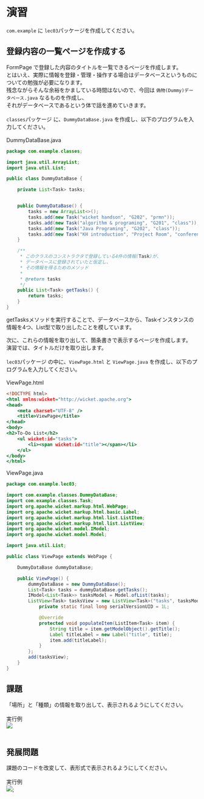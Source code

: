 # 演習
`com.example` に `lec03`パッケージを作成してください。
## 登録内容の一覧ページを作成する
FormPage で登録した内容のタイトルを一覧できるページを作成します。<br>
とはいえ、実際に情報を登録・管理・操作する場合はデータベースというものについての勉強が必要になります。<br>
残念ながらそんな余裕をかましている時間はないので、今回は `偽物(Dummy)データベース.java` なるものを作成し、<br>
それがデータベースであるという体で話を進めていきます。<br>
<br>
`classes`パッケージ に、`DummyDataBase.java` を作成し、以下のプログラムを入力してください。<br>
<br>
DummyDataBase.java
```java:DummyDataBase.java
package com.example.classes;

import java.util.ArrayList;
import java.util.List;

public class DummyDataBase {

    private List<Task> tasks;


    public DummyDataBase() {
        tasks = new ArrayList<>();
        tasks.add(new Task("wicket handson", "G202", "prmn"));
        tasks.add(new Task("algorithm & programing", "G201", "class"));
        tasks.add(new Task("Java Programing", "G202", "class"));
        tasks.add(new Task("KH introduction", "Project Room", "conference"));
    }

    /**
     * このクラスのコンストラクタで登録している4件の情報(Task)が、
     * データベースに登録されていたと仮定し、
     * その情報を得るためのメソッド
     *
     * @return tasks
     */
    public List<Task> getTasks() {
        return tasks;
    }
}
```

getTasksメソッドを実行することで、データベースから、Taskインスタンスの情報を4つ、List型で取り出したことを模しています。

次に、これらの情報を取り出して、箇条書きで表示するページを作成します。<br>
演習では、タイトルだけを取り出します。<br>
<br>
`lec03`パッケージ の中に、`ViewPage.html` と `ViewPage.java` を作成し、以下のプログラムを入力してください。<br>
<br>
ViewPage.html
```html:ViewPage.html
<!DOCTYPE html>
<html xmlns:wicket="http://wicket.apache.org">
<head>
    <meta charset="UTF-8" />
    <title>ViewPage</title>
</head>
<body>
<h2>To-Do List</h2>
    <ul wicket:id="tasks">
        <li><span wicket:id="title"></span></li>
    </ul>
</body>
</html>
```
ViewPage.java
```java:ViewPage.java
package com.example.lec03;

import com.example.classes.DummyDataBase;
import com.example.classes.Task;
import org.apache.wicket.markup.html.WebPage;
import org.apache.wicket.markup.html.basic.Label;
import org.apache.wicket.markup.html.list.ListItem;
import org.apache.wicket.markup.html.list.ListView;
import org.apache.wicket.model.IModel;
import org.apache.wicket.model.Model;

import java.util.List;

public class ViewPage extends WebPage {

    DummyDataBase dummyDataBase;

    public ViewPage() {
        dummyDataBase = new DummyDataBase();
        List<Task> tasks = dummyDataBase.getTasks();
        IModel<List<Task>> tasksModel = Model.ofList(tasks);
        ListView<Task> tasksView = new ListView<Task>("tasks", tasksModel) {
            private static final long serialVersionUID = 1L;

            @Override
            protected void populateItem(ListItem<Task> item) {
                String title = item.getModelObject().getTitle();
                Label titleLabel = new Label("title", title);
                item.add(titleLabel);
            }
        };
        add(tasksView);
    }
}
```

## 課題
「場所」と「種類」の情報を取り出して、表示されるようにしてください。<br>
<br>
実行例<br>
![](https://i.imgur.com/w1tNme3.png)<br>
<br>
## 発展問題
課題のコードを改変して、表形式で表示されるようにしてください。<br>
<br>
実行例<br>
![](https://i.imgur.com/AQEKAz9.png);

